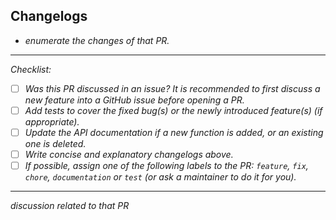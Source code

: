 ## Changelogs

- _enumerate the changes of that PR._

---

_Checklist:_

- [ ] _Was this PR discussed in an issue? It is recommended to first discuss a new feature into a GitHub issue before opening a PR._
- [ ] _Add tests to cover the fixed bug(s) or the newly introduced feature(s) (if appropriate)._
- [ ] _Update the API documentation if a new function is added, or an existing one is deleted._
- [ ] _Write concise and explanatory changelogs above._
- [ ] _If possible, assign one of the following labels to the PR: `feature`, `fix`, `chore`, `documentation` or `test` (or ask a maintainer to do it for you)._

---

_discussion related to that PR_
